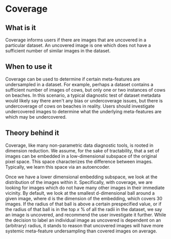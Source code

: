 # Coverage

## What is it

Coverage informs users if there are images that are uncovered in a particular dataset.
An uncovered image is one which does not have a sufficient number of similar images in the dataset.

## When to use it

Coverage can be used to determine if certain meta-features are undersampled in a dataset. 
For example, perhaps a dataset contains a sufficient number of images of cows, but only one or two instances of cows on beaches. 
In this scenario, a typical diagnostic test of dataset metadata would likely say there aren't any bias or undercoverage issues, but there is undercoverage of cows on beaches in reality. 
Users should investigate undercovered images to determine what the underlying meta-features are which may be undercovered.

## Theory behind it

Coverage, like many non-parametric data diagnostic tools, is rooted in dimension reduction. 
We assume, for the sake of tractability, that a set of images can be embedded in a low-dimensional subspace of the original pixel space.
This space characterizes the difference between images.
Typically, we learn this space via an autoencoder.

Once we have a lower dimensional embedding subspace, we look at the distribution of the images within it.
Specifically, with coverage, we are looking for images which do not have many other images in their immediate vicinity.
By default, we look at the smallest d-dimensional ball around a given image, where d is the dimension of the embedding, which covers $30$ images.
If the radius of that ball is above a certain prespecified value, or if the radius of that ball is in the top $x$ % of all the radii in the dataset, we say an image is uncovered, and recommend the user investigate it further.
While the decision to label an individual image as uncovered is dependent on an (arbitrary) radius, it stands to reason that uncovered images will have more systemic meta-feature undersampling than covered images on average.
